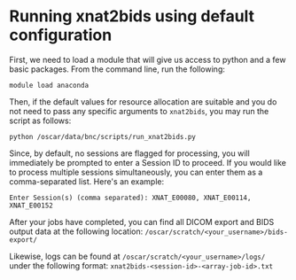 # Running xnat2bids using default configuration

First, we need to load a module that will give us access to python and a few basic packages. From the command line, run the following:

```
module load anaconda
```

Then, if the default values for resource allocation are suitable and you do not need to pass any specific arguments to `xnat2bids`, you may run the script as follows:

```
python /oscar/data/bnc/scripts/run_xnat2bids.py
```

Since, by default, no sessions are flagged for processing, you will immediately be prompted to enter a Session ID to proceed.  If you would like to process multiple sessions simultaneously, you can enter them as a comma-separated list.  Here's an example:

```
Enter Session(s) (comma separated): XNAT_E00080, XNAT_E00114, XNAT_E00152
```

After your jobs have completed, you can find all DICOM export and BIDS output data at the following location: `/oscar/scratch/<your_username>/bids-export/`

Likewise, logs can be found at `/oscar/scratch/<your_username>/logs/` under the following format: `xnat2bids-<session-id>-<array-job-id>.txt`
